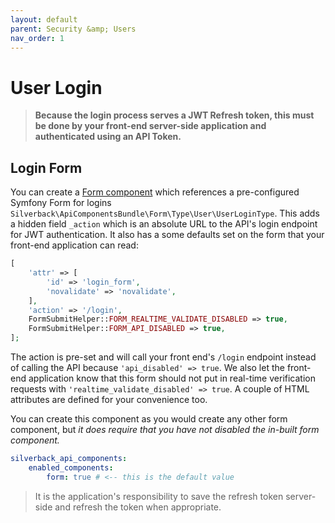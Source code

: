 ```yaml
---
layout: default
parent: Security &amp; Users
nav_order: 1
---
```

# User Login

>__Because the login process serves a JWT Refresh token, this must be done by your front-end server-side application and authenticated using an API Token.__

## Login Form
You can create a [Form component](../components/form-component.md) which references a pre-configured Symfony Form for logins `Silverback\ApiComponentsBundle\Form\Type\User\UserLoginType`. This adds a hidden field `_action` which is an absolute URL to the API's login endpoint for JWT authentication. It also has a some defaults set on the form that your front-end application can read:
```php
[
    'attr' => [
        'id' => 'login_form',
        'novalidate' => 'novalidate',
    ],
    'action' => '/login',
    FormSubmitHelper::FORM_REALTIME_VALIDATE_DISABLED => true,
    FormSubmitHelper::FORM_API_DISABLED => true,
];
```
The action is pre-set and will call your front end's `/login` endpoint instead of calling the API because `'api_disabled' => true`. We also let the front-end application know that this form should not put in real-time verification requests with `'realtime_validate_disabled' => true`. A couple of HTML attributes are defined for your convenience too.

You can create this component as you would create any other form component, but _it does require that you have not disabled the in-built form component._
```yaml
silverback_api_components:
    enabled_components:
        form: true # <-- this is the default value
```

> It is the application's responsibility to save the refresh token server-side and refresh the token when appropriate.
